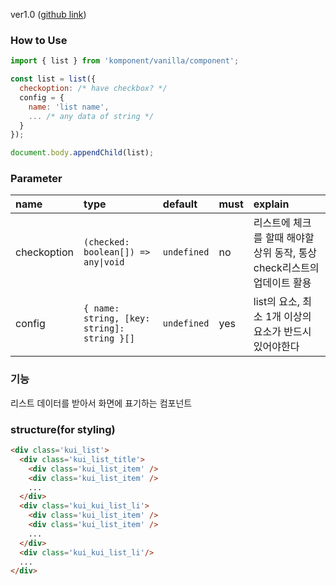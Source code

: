 ver1.0 ([github link](https://github.com/Komponent1/Komponent/tree/master/Vanilla/app/srcs/components/list))

### How to Use

~~~javascript
import { list } from 'komponent/vanilla/component';

const list = list({ 
  checkoption: /* have checkbox? */
  config = {
    name: 'list name',
    ... /* any data of string */
  }
});

document.body.appendChild(list);
~~~

### Parameter

|name|type|default|must|explain|
|:---|:---|:---|:---|:---|
|checkoption|`(checked: boolean[]) => any\|void`|`undefined`|no|리스트에 체크를 할때 해야할 상위 동작, 통상 check리스트의 업데이트 활용|
|config|`{ name: string, [key: string]: string }[]`|`undefined`|yes|list의 요소, 최소 1개 이상의 요소가 반드시 있어야한다|

### 기능
리스트 데이터를 받아서 화면에 표기하는 컴포넌트

### structure(for styling)
```html
<div class='kui_list'>
  <div class='kui_list_title'>
    <div class='kui_list_item' />
    <div class='kui_list_item' />
    ...
  </div>
  <div class='kui_kui_list_li'>
    <div class='kui_list_item' />
    <div class='kui_list_item' />
    ...
  </div>
  <div class='kui_kui_list_li'/>
  ...
</div>

```
